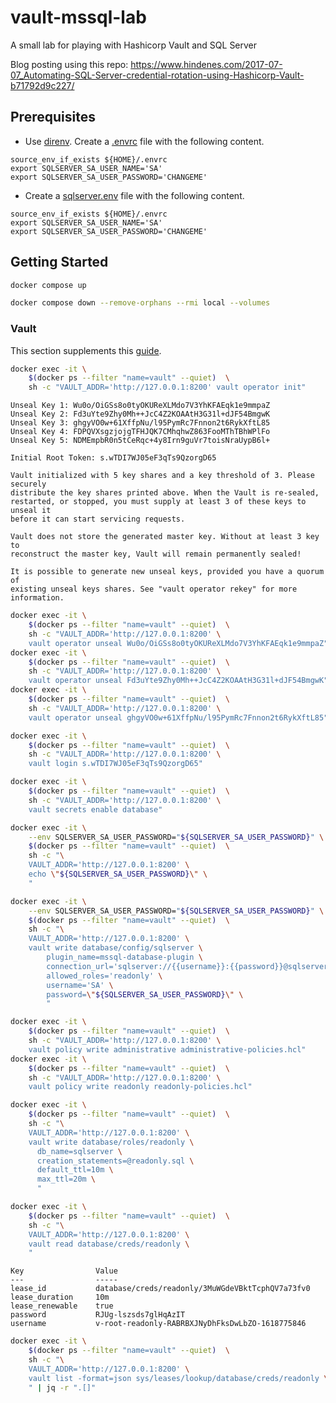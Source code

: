 # vault-mssql-lab

A small lab for playing with Hashicorp Vault and SQL Server

Blog posting using this repo:
https://www.hindenes.com/2017-07-07_Automating-SQL-Server-credential-rotation-using-Hashicorp-Vault-b71792d9c227/

## Prerequisites

- Use [direnv](https://direnv.net/). Create a [.envrc](.envrc) file with the following content.

```text
source_env_if_exists ${HOME}/.envrc
export SQLSERVER_SA_USER_NAME='SA'
export SQLSERVER_SA_USER_PASSWORD='CHANGEME'
```

- Create a [sqlserver.env](sqlserver.env) file with the following content.

```text
source_env_if_exists ${HOME}/.envrc
export SQLSERVER_SA_USER_NAME='SA'
export SQLSERVER_SA_USER_PASSWORD='CHANGEME'
```

## Getting Started

```bash
docker compose up
```

```bash
docker compose down --remove-orphans --rmi local --volumes
```

### Vault

This section supplements this [guide](https://learn.hashicorp.com/tutorials/vault/database-secrets).

```bash
docker exec -it \
    $(docker ps --filter "name=vault" --quiet)  \
    sh -c "VAULT_ADDR='http://127.0.0.1:8200' vault operator init"
```

```text
Unseal Key 1: Wu0o/OiGSs8o0tyOKUReXLMdo7V3YhKFAEqk1e9mmpaZ
Unseal Key 2: Fd3uYte9Zhy0Mh++JcC4Z2KOAAtH3G31l+dJF54BmgwK
Unseal Key 3: ghgyVO0w+61XffpNu/l95PymRc7Fnnon2t6RykXftL85
Unseal Key 4: FDPQVXsgzjojgTFHJQK7CMhqhwZ863FooMThTBhWPlFo
Unseal Key 5: NDMEmpbR0n5tCeRqc+4y8Irn9guVr7toisNraUypB6l+

Initial Root Token: s.wTDI7WJ05eF3qTs9QzorgD65

Vault initialized with 5 key shares and a key threshold of 3. Please securely
distribute the key shares printed above. When the Vault is re-sealed,
restarted, or stopped, you must supply at least 3 of these keys to unseal it
before it can start servicing requests.

Vault does not store the generated master key. Without at least 3 key to
reconstruct the master key, Vault will remain permanently sealed!

It is possible to generate new unseal keys, provided you have a quorum of
existing unseal keys shares. See "vault operator rekey" for more information.
```

```bash
docker exec -it \
    $(docker ps --filter "name=vault" --quiet)  \
    sh -c "VAULT_ADDR='http://127.0.0.1:8200' \
    vault operator unseal Wu0o/OiGSs8o0tyOKUReXLMdo7V3YhKFAEqk1e9mmpaZ"
docker exec -it \
    $(docker ps --filter "name=vault" --quiet)  \
    sh -c "VAULT_ADDR='http://127.0.0.1:8200' \
    vault operator unseal Fd3uYte9Zhy0Mh++JcC4Z2KOAAtH3G31l+dJF54BmgwK"
docker exec -it \
    $(docker ps --filter "name=vault" --quiet)  \
    sh -c "VAULT_ADDR='http://127.0.0.1:8200' \
    vault operator unseal ghgyVO0w+61XffpNu/l95PymRc7Fnnon2t6RykXftL85"
```

```bash
docker exec -it \
    $(docker ps --filter "name=vault" --quiet)  \
    sh -c "VAULT_ADDR='http://127.0.0.1:8200' \
    vault login s.wTDI7WJ05eF3qTs9QzorgD65"
```

```bash
docker exec -it \
    $(docker ps --filter "name=vault" --quiet)  \
    sh -c "VAULT_ADDR='http://127.0.0.1:8200' \
    vault secrets enable database"
```

```bash
docker exec -it \
    --env SQLSERVER_SA_USER_PASSWORD="${SQLSERVER_SA_USER_PASSWORD}" \
    $(docker ps --filter "name=vault" --quiet)  \
    sh -c "\
    VAULT_ADDR='http://127.0.0.1:8200' \
    echo \"${SQLSERVER_SA_USER_PASSWORD}\" \
    "
```

```bash
docker exec -it \
    --env SQLSERVER_SA_USER_PASSWORD="${SQLSERVER_SA_USER_PASSWORD}" \
    $(docker ps --filter "name=vault" --quiet)  \
    sh -c "\
    VAULT_ADDR='http://127.0.0.1:8200' \
    vault write database/config/sqlserver \
        plugin_name=mssql-database-plugin \
        connection_url='sqlserver://{{username}}:{{password}}@sqlserver:1433' \
        allowed_roles='readonly' \
        username='SA' \
        password=\"${SQLSERVER_SA_USER_PASSWORD}\" \
        "
```

```bash
docker exec -it \
    $(docker ps --filter "name=vault" --quiet)  \
    sh -c "VAULT_ADDR='http://127.0.0.1:8200' \
    vault policy write administrative administrative-policies.hcl"
docker exec -it \
    $(docker ps --filter "name=vault" --quiet)  \
    sh -c "VAULT_ADDR='http://127.0.0.1:8200' \
    vault policy write readonly readonly-policies.hcl"
```

```bash
docker exec -it \
    $(docker ps --filter "name=vault" --quiet)  \
    sh -c "\
    VAULT_ADDR='http://127.0.0.1:8200' \
    vault write database/roles/readonly \
      db_name=sqlserver \
      creation_statements=@readonly.sql \
      default_ttl=10m \
      max_ttl=20m \
      "
```

```bash
docker exec -it \
    $(docker ps --filter "name=vault" --quiet)  \
    sh -c "\
    VAULT_ADDR='http://127.0.0.1:8200' \
    vault read database/creds/readonly \
    "
```

```text
Key                Value
---                -----
lease_id           database/creds/readonly/3MuWGdeVBktTcphQV7a73fv0
lease_duration     10m
lease_renewable    true
password           RJUg-lszsds7glHqAzIT
username           v-root-readonly-RABRBXJNyDhFksDwLbZO-1618775846
```

```bash
docker exec -it \
    $(docker ps --filter "name=vault" --quiet)  \
    sh -c "\
    VAULT_ADDR='http://127.0.0.1:8200' \
    vault list -format=json sys/leases/lookup/database/creds/readonly \
    " | jq -r ".[]"
```
